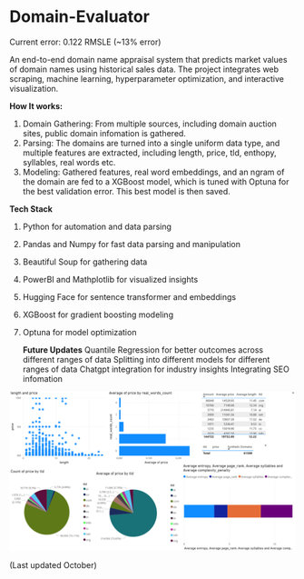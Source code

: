 # Domain-Evaluator

Current error: 0.122 RMSLE (~13% error)

An end-to-end domain name appraisal system that predicts market values of domain names using historical sales data. The project integrates web scraping, machine learning, hyperparameter optimization, and interactive visualization.

**How It works:**
1. Domain Gathering: From multiple sources, including domain auction sites, public domain infomation is gathered.
2. Parsing: The domains are turned into a single uniform data type, and multiple features are extracted, including length, price, tld, enthopy, syllables, real words etc.
3. Modeling: Gathered features, real word embeddings, and an ngram of the domain are fed to a  XGBoost model, which is tuned with Optuna for the best validation error. This best model is then saved.

**Tech Stack**
1. Python for automation and data parsing
2. Pandas and Numpy for fast data parsing and manipulation
3. Beautiful Soup for gathering data
4. PowerBI and Mathplotlib for visualized insights
5. Hugging Face for sentence transformer and embeddings
6. XGBoost for gradient boosting modeling
7. Optuna for model optimization

   **Future Updates**
   Quantile Regression for better outcomes across different ranges of data
   Splitting into different models for different ranges of data
   Chatgpt integration for industry insights
   Integrating SEO infomation


![PowerBI overview](screenshots/Overview.png)



(Last updated October)


